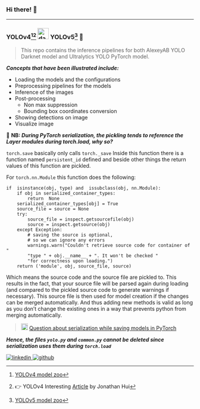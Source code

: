 ### Hi there! :wave:
***
### YOLOv4[^1][^3] <img alt="darknet" src="https://camo.githubusercontent.com/6b3c6c1109586f5f3ddf8967fa4eaf787c7b45fe3df6d89111d6f9c7c1045769/687474703a2f2f706a7265646469652e636f6d2f6d656469612f66696c65732f6461726b6e65742d626c61636b2d736d616c6c2e706e67" width="30px"/> YOLOv5[^2] :rocket: 

> This repo contains the inference pipelines for both AlexeyAB YOLO Darknet model and Ultralytics YOLO PyTorch model.

__*Concepts that have been illustrated include:*__
+ Loading the models and the configurations
+ Preprocessing pipelines for the models
+ Inference of the images
+ Post-processing
    - Non max suppression
    - Bounding box coordinates conversion
 + Showing detections on image
 + Visualize image

[^1]: [YOLOv4 model zoo](https://github.com/AlexeyAB/darknet/wiki/YOLOv4-model-zoo)
[^2]: [YOLOv5 model zoo](https://github.com/ultralytics/yolov5/releases)
[^3]: :point_right: YOLOv4 Interesting [Article](https://jonathan-hui.medium.com/yolov4-c9901eaa8e61) by Jonathan Hui

:pushpin: __NB: *During PyTorch serialization, the pickling tends to reference the Layer modules during torch.load, why so?*__

`torch.save`  basically only calls  `torch._save`
Inside this function there is a function named  `persistent_id`  defined and beside other things the return values of this function are pickled.

For  `torch.nn.Module`  this function does the following:
```
if  isinstance(obj, type) and  issubclass(obj, nn.Module): 
	if obj in serialized_container_types: 
		return  None 
	serialized_container_types[obj] = True 
	source_file = source = None  
	try: 
		source_file = inspect.getsourcefile(obj) 
		source = inspect.getsource(obj) 
	except Exception: 
		# saving the source is optional, 
		# so we can ignore any errors 
		warnings.warn("Couldn't retrieve source code for container of "  
		"type " + obj.__name__ + ". It won't be checked "  
		"for correctness upon loading.") 
	return ('module', obj, source_file, source)
```
Which means the source code and the source file are pickled to. This results in the fact, that your source file will be parsed again during loading (and compared to the pickled source code to generate warnings if necessary). This source file is then used for model creation if the changes can be merged automatically. And thus adding new methods is valid as long as you don’t change the existing ones in a way that prevents python from merging automatically.
> <img src="https://discuss.pytorch.org/uploads/default/original/2X/3/38d28fd067a1a8f263e14507942b2e38e49b771a.png" alt="PyTorch forums" width="18px"/> [Question about serialization while saving models in PyTorch](https://discuss.pytorch.org/t/question-about-serialization-while-saving-models-in-pytorch/23212)

__*Hence, the files `yolo.py` and `common.py` cannot be deleted since serialization uses them during `torch.load`*__

[![linkedin](https://img.shields.io/badge/LinkedIn-166FC5?style=border-radius:3px&logo=LinkedIn&logoColor=white)
](https://www.linkedin.com/in/marvin-mboya-b7bb81195/) [![github](https://img.shields.io/badge/GitHub-000000?style=border-radius:3px&logo=GitHub&logoColor=white)](https://github.com/Marvin-desmond)
